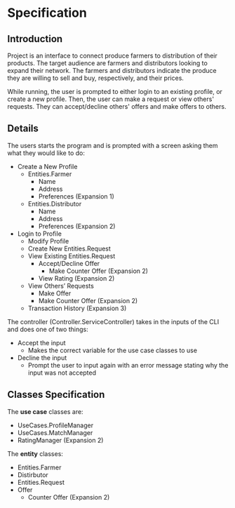 # Specification

## Introduction

Project is an interface to connect produce farmers to distribution of their products. The target audience are farmers and distributors looking to expand their network. The farmers and distributors indicate the produce they are willing to sell and buy, respectively, and their prices.

While running, the user is prompted to either login to an existing profile, or create a new profile. Then, the user can make a request or view others' requests. They can accept/decline others' offers and make offers to others.

## Details

The users starts the program and is prompted with a screen asking them what they would like to do:
- Create a New Profile 
    * Entities.Farmer
        + Name
        + Address
        + Preferences (Expansion 1)
    * Entities.Distributor
        + Name
        + Address
        + Preferences (Expansion 2)
- Login to Profile
    * Modify Profile
    * Create New Entities.Request
    * View Existing Entities.Request
        + Accept/Decline Offer
            + Make Counter Offer (Expansion 2)
        + View Rating (Expansion 2)
    * View Others’ Requests
        + Make Offer
        + Make Counter Offer (Expansion 2)
    * Transaction History (Expansion 3)

The controller (Controller.ServiceController) takes in the inputs of the CLI and does one of two things:
- Accept the input
    * Makes the correct variable for the use case classes to use
- Decline the input
    * Prompt the user to input again with an error message stating why the input was not accepted

## Classes Specification

The **use case** classes are:
- UseCases.ProfileManager
- UseCases.MatchManager
- RatingManager (Expansion 2)

The **entity** classes:
- Entities.Farmer
- Distirbutor
- Entities.Request
- Offer
    * Counter Offer (Expansion 2)

